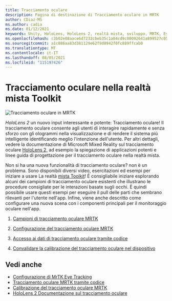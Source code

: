 ```yaml
---
title: Tracciamento oculare
description: Pagina di destinazione di Tracciamento oculare in MRTK
author: CDiaz-MS
ms.author: cadia
ms.date: 01/12/2021
keywords: Unity, HoloLens, HoloLens 2, realtà mista, sviluppo, MRTK, EyeTracking,
ms.openlocfilehash: c3b02e08aace6d7232cbeb35c1a04cd9c00092641a899527c05b4518b7cb7402
ms.sourcegitcommit: a1c086aa83d381129e62f9d8942f0fc889ffcab0
ms.translationtype: MT
ms.contentlocale: it-IT
ms.lasthandoff: 08/05/2021
ms.locfileid: "115197426"
---
```

# <a name="eye-tracking-in-the-mixed-reality-toolkit"></a>Tracciamento oculare nella realtà mista Toolkit

![Tracciamento oculare in MRTK](../../images/eye-tracking/mrtk_et_compilation.png)

_HoloLens 2_ un nuovo input interessante e potente: Tracciamento oculare!
Il tracciamento oculare consente agli utenti di interagire rapidamente e senza sforzo con gli ologrammi nella visualizzazione e di rendere il sistema più intelligente identificando meglio l'intenzione dell'utente. Per altri dettagli, vedere la documentazione di Microsoft Mixed Reality sul tracciamento oculare [HoloLens 2,](/windows/mixed-reality/eye-tracking) ad esempio la spiegazione di applicazioni potenti e linee guida di progettazione per il tracciamento oculare nella realtà mista.

Non si ha una nuova funzionalità di tracciamento oculare? non è un problema. Sono disponibili diversi video, esercitazioni ed esempi per iniziare a usare La realtà [mista Toolkit](https://github.com/Microsoft/MixedRealityToolkit-Unity)!
È consigliabile iniziare esplorando alcuni dei campioni di tracciamento oculare esistenti che illustrano le procedure consigliate per le interazioni basate sugli occhi. È quindi possibile usare questi esempi per eseguire il pull delle parti che sembrano rilevanti per l'utente nell'app. Infine, viene anche descritto come configurare una nuova scena con i componenti principali per il monitoraggio oculare nell'app.

1. [Campioni di tracciamento oculare MRTK](../../example-scenes/eye-tracking-examples-overview.md)

2. [Configurazione del tracciamento oculare MRTK](eye-tracking-basic-setup.md)

3. [Accesso ai dati di tracciamento oculare tramite codice](eye-tracking-eye-gaze-provider.md)

4. [Convalidare la calibrazione del tracciamento oculare nel dispositivo](eye-tracking-is-user-calibrated.md)

## <a name="see-also"></a>Vedi anche

- [Configurazione di MrTK Eye Tracking](eye-tracking-basic-setup.md)
- [Tracciamento oculare MRTK tramite codice](eye-tracking-eye-gaze-provider.md)
- [Calibrazione del tracciamento oculare MRTK](eye-tracking-is-user-calibrated.md)
- [HoloLens 2 Documentazione sul tracciamento oculare](/windows/mixed-reality/eye-tracking)